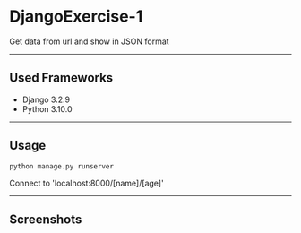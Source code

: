 # DjangoExercise-1
Get data from url and show in JSON format
***

## Used Frameworks
 * Django 3.2.9
 * Python 3.10.0
***

## Usage
    python manage.py runserver
Connect to 'localhost:8000/[name]/[age]'
***

## Screenshots
